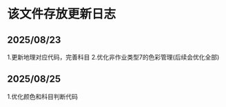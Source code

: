 # 该文件存放更新日志 #
## 2025/08/23 ##
1.更新地理对应代码，完善科目
2.优化非作业类型7的色彩管理(后续会优化全部)
## 2025/08/25 ##
1.优化颜色和科目判断代码